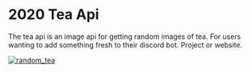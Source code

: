 # 2020 Tea Api

<p>The tea api is an image api for getting random images of tea. For users wanting to add something fresh to their discord bot. Project or website.</p>

<a href="#"><img src="https://upload.wikimedia.org/wikipedia/commons/3/37/Nice_Cup_of_Tea.jpg" title="Tea" alt="random_tea"></a>
